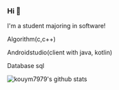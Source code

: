 ### Hi 👋

I'm a student majoring in software!

Algorithm(c,c++)

Androidstudio(client with java, kotlin)

Database sql


![kouym7979's github stats](https://github-readme-stats.vercel.app/api?username=kouym7979&show_icons=true&theme=radical)


<!--
**kouym7979/kouym7979** is a ✨ _special_ ✨ repository because its `README.md` (this file) appears on your GitHub profile.

Here are some ideas to get you started:

- 🔭 I’m currently working on ...
- 🌱 I’m currently learning ...
- 👯 I’m looking to collaborate on ...
- 🤔 I’m looking for help with ...
- 💬 Ask me about ...
- 📫 How to reach me: ...
- 😄 Pronouns: ...
- ⚡ Fun fact: ...
-->
